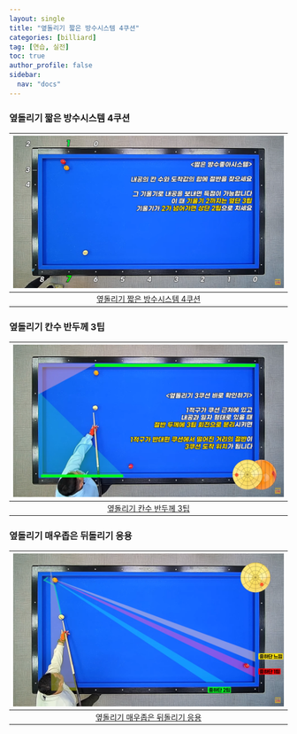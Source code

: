 ```yaml
---
layout: single
title: "옆돌리기 짧은 방수시스템 4쿠션"
categories: [billiard]
tag: [연습, 실전]
toc: true
author_profile: false
sidebar:
  nav: "docs"
---
```


### 옆돌리기 짧은 방수시스템 4쿠션

| [![옆돌리기 짧은 방수시스템 4쿠션](/images/%EC%98%86%EB%8F%8C%EB%A6%AC%EA%B8%B0%20%EC%A7%A7%EC%9D%80%20%EB%B0%A9%EC%88%98%204%EC%BF%A0%EC%85%98.png)](https://1drv.ms/p/s!AuJKpwyYpUY9-3wwjbyz3cdf83pF?e=xY1NpG) |
| :---: |
| [옆돌리기 짧은 방수시스템 4쿠션 ](https://youtu.be/qfdy6uhUnmc?si=Yh6qD9JuW09qjWDF) |

### 옆돌리기 칸수 반두께 3팁

| [![옆돌리기 칸수 반두께 3팁](/images/%EC%98%86%EB%8F%8C%EB%A6%AC%EA%B8%B0%20%EC%B9%B8%EC%88%98%20%EB%B0%98%EB%91%90%EA%BB%98%203%ED%8C%81.png)](https://1drv.ms/p/s!AuJKpwyYpUY9-3jitrHIaV5gKK0r?e=xgLh1q) |
| :---: |
| [옆돌리기 칸수 반두께 3팁](https://youtu.be/mBrxoCjhy9k?si=w8qoxA4hffJufYT7) |

### 옆돌리기 매우좁은 뒤돌리기 응용

| [![옆돌리기 매우좁은 뒤돌리기 응용](/images/%EC%98%86%EB%8F%8C%EB%A6%AC%EA%B8%B0%20%EB%A7%A4%EC%9A%B0%20%EC%A2%81%EC%9D%80%20%EB%92%A4%EB%8F%8C%EB%A6%AC%EA%B8%B0%20%EC%9D%91%EC%9A%A9.png)](https://1drv.ms/p/s!AuJKpwyYpUY9-3aTB9Mq2-tO642W?e=rmnQ3l) |
| :---: |
| [옆돌리기 매우좁은 뒤돌리기 응용](https://youtu.be/cpwLLT0ZGBM?si=GybzsGLjbhPmT8PQ) |
